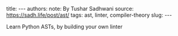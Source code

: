 title: ---
authors: 
note: By Tushar Sadhwani
source: https://sadh.life/post/ast/
tags: ast, linter, compiler-theory
slug: ---

Learn Python ASTs, by building your own linter